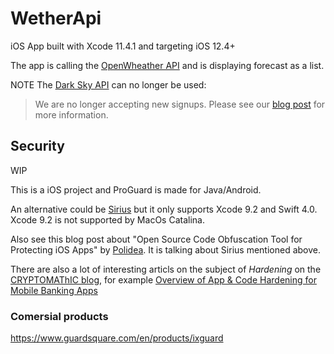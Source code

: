 # WetherApi
iOS App built with Xcode 11.4.1 and targeting iOS 12.4+

The app is calling the [OpenWheather API](https://openweathermap.org/api) and is displaying forecast as a list.

NOTE The [Dark Sky API](https://darksky.net/dev) can no longer be used:

> We are no longer accepting new signups.
> Please see our [blog post](https://blog.darksky.net/) for more information.

## Security

WIP 

This is a iOS project and ProGuard is made for Java/Android.

An alternative could be [Sirius](https://github.com/Polidea/SiriusObfuscator) but it only supports Xcode 9.2 and Swift 4.0. Xcode 9.2 is not supported by MacOs Catalina.

Also see this blog post about "Open Source Code Obfuscation Tool for Protecting iOS Apps" by [Polidea](https://www.polidea.com/blog/open-source-code-obfuscation-tool-for-protecting-ios-apps/). It is talking about Sirius mentioned above.

There are also a lot of interesting articls on the subject of *Hardening* on the [CRYPTOMAThIC blog](https://www.cryptomathic.com/news-events/blog/), for example [Overview of App & Code Hardening for Mobile Banking Apps](https://www.cryptomathic.com/news-events/blog/overview-of-app-code-hardening-for-mobile-banking-apps) 

### Comersial products 
https://www.guardsquare.com/en/products/ixguard

